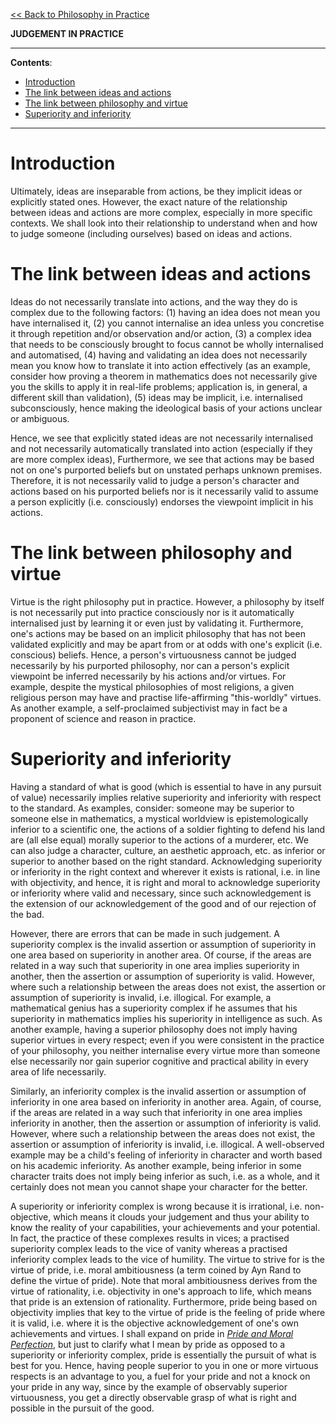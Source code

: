 [<< Back to Philosophy in Practice](https://pranigopu.github.io/philosophy/philosophy-in-practice)

**JUDGEMENT IN PRACTICE**

---

**Contents**:


- [Introduction](#introduction)
- [The link between ideas and actions](#the-link-between-ideas-and-actions)
- [The link between philosophy and virtue](#the-link-between-philosophy-and-virtue)
- [Superiority and inferiority](#superiority-and-inferiority)

---

# Introduction
Ultimately, ideas are inseparable from actions, be they implicit ideas or explicitly stated ones. However, the exact nature of the relationship between ideas and actions are more complex, especially in more specific contexts. We shall look into their relationship to understand when and how to judge someone (including ourselves) based on ideas and actions.

# The link between ideas and actions
Ideas do not necessarily translate into actions, and the way they do is complex due to the following factors: (1) having an idea does not mean you have internalised it, (2) you cannot internalise an idea unless you concretise it through repetition and/or observation and/or action, (3) a complex idea that needs to be consciously brought to focus cannot be wholly internalised and automatised, (4) having and validating an idea does not necessarily mean you know how to translate it into action effectively (as an example, consider how proving a theorem in mathematics does not necessarily give you the skills to apply it in real-life problems; application is, in general, a different skill than validation), (5) ideas may be implicit, i.e. internalised subconsciously, hence making the ideological basis of your actions unclear or ambiguous.

Hence, we see that explicitly stated ideas are not necessarily internalised and not necessarily automatically translated into action (especially if they are more complex ideas), Furthermore, we see that actions may be based not on one's purported beliefs but on unstated perhaps unknown premises. Therefore, it is not necessarily valid to judge a person's character and actions based on his purported beliefs nor is it necessarily valid to assume a person explicitly (i.e. consciously) endorses the viewpoint implicit in his actions.

# The link between philosophy and virtue
Virtue is the right philosophy put in practice. However, a philosophy by itself is not necessarily put into practice consciously nor is it automatically internalised just by learning it or even just by validating it. Furthermore, one's actions may be based on an implicit philosophy that has not been validated explicitly and may be apart from or at odds with one's explicit (i.e. conscious) beliefs. Hence, a person's virtuousness cannot be judged necessarily by his purported philosophy, nor can a person's explicit viewpoint be inferred necessarily by his actions and/or virtues. For example, despite the mystical philosophies of most religions, a given religious person may have and practise life-affirming "this-worldly" virtues. As another example, a self-proclaimed subjectivist may in fact be a proponent of science and reason in practice.

# Superiority and inferiority
Having a standard of what is good (which is essential to have in any pursuit of value) necessarily implies relative superiority and inferiority with respect to the standard. As examples, consider: someone may be superior to someone else in mathematics, a mystical worldview is epistemologically inferior to a scientific one, the actions of a soldier fighting to defend his land are (all else equal) morally superior to the actions of a murderer, etc. We can also judge a character, culture, an aesthetic approach, etc. as inferior or superior to another based on the right standard. Acknowledging superiority or inferiority in the right context and wherever it exists is rational, i.e. in line with objectivity, and hence, it is right and moral to acknowledge superiority or inferiority where valid and necessary, since such acknowledgement is the extension of our acknowledgement of the good and of our rejection of the bad.

However, there are errors that can be made in such judgement. A superiority complex is the invalid assertion or assumption of superiority in one area based on superiority in another area. Of course, if the areas are related in a way such that superiority in one area implies superiority in another, then the assertion or assumption of superiority is valid. However, where such a relationship between the areas does not exist, the assertion or assumption of superiority is invalid, i.e. illogical. For example, a mathematical genius has a superiority complex if he assumes that his superiority in mathematics implies his superiority in intelligence as such. As another example, having a superior philosophy does not imply having superior virtues in every respect; even if you were consistent in the practice of your philosophy, you neither internalise every virtue more than someone else necessarily nor gain superior cognitive and practical ability in every area of life necessarily.

Similarly, an inferiority complex is the invalid assertion or assumption of inferiority in one area based on inferiority in another area. Again, of course, if the areas are related in a way such that inferiority in one area implies inferiority in another, then the assertion or assumption of inferiority is valid. However, where such a relationship between the areas does not exist, the assertion or assumption of inferiority is invalid, i.e. illogical. A well-observed example may be a child's feeling of inferiority in character and worth based on his academic inferiority. As another example, being inferior in some character traits does not imply being inferior as such, i.e. as a whole, and it certainly does not mean you cannot shape your character for the better.

A superiority or inferiority complex is wrong because it is irrational, i.e. non-objective, which means it clouds your judgement and thus your ability to know the reality of your capabilities, your achievements and your potential. In fact, the practice of these complexes results in vices; a practised superiority complex leads to the vice of vanity whereas a practised inferiority complex leads to the vice of humility. The virtue to strive for is the virtue of pride, i.e. moral ambitiousness (a term coined by Ayn Rand to define the virtue of pride). Note that moral ambitiousness derives from the virtue of rationality, i.e. objectivity in one's approach to life, which means that pride is an extension of rationality. Furthermore, pride being based on objectivity implies that key to the virtue of pride is the feeling of pride where it is valid, i.e. where it is the objective acknowledgement of one's own achievements and virtues. I shall expand on pride in [_Pride and Moral Perfection_](https://pranigopu.github.io/philosophy/philosophy-in-practice/5-pride-and-moral-perfection.html), but just to clarify what I mean by pride as opposed to a superiority or inferiority complex, pride is essentially the pursuit of what is best for you. Hence, having people superior to you in one or more virtuous respects is an advantage to you, a fuel for your pride and not a knock on your pride in any way, since by the example of observably superior virtuousness, you get a directly observable grasp of what is right and possible in the pursuit of the good.